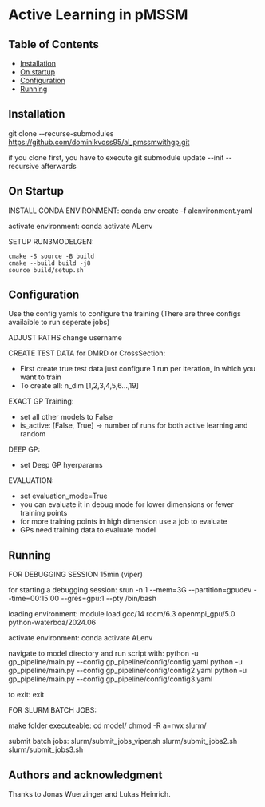 # Active Learning in pMSSM

## Table of Contents

- [Installation](#installation)
- [On startup](#on-startup)
- [Configuration](#configuration)
- [Running](#running)

## Installation

git clone --recurse-submodules https://github.com/dominikvoss95/al_pmssmwithgp.git

if you clone first, you have to execute git submodule update --init --recursive afterwards

## On Startup

INSTALL CONDA ENVIRONMENT:
conda env create -f alenvironment.yaml

activate environment:
conda activate ALenv

SETUP RUN3MODELGEN:
```pixi shell
cmake -S source -B build
cmake --build build -j8
source build/setup.sh
```

## Configuration
Use the config yamls to configure the training (There are three configs availaible to run seperate jobs)

ADJUST PATHS
change username

CREATE TEST DATA for DMRD or CrossSection:
- First create true test data just configure 1 run per iteration, in which you want to train
- To create all: n_dim [1,2,3,4,5,6...,19]

EXACT GP Training:
- set all other models to False
- is_active: [False, True] -> number of runs for both active learning and random

DEEP GP:
- set Deep GP hyerparams

EVALUATION:
- set evaluation_mode=True
- you can evaluate it in debug mode for lower dimensions or fewer training points
- for more training points in high dimension use a job to evaluate
- GPs need training data to evaluate model

## Running

FOR DEBUGGING SESSION 15min  (viper)

for starting a debugging session:
srun -n 1 --mem=3G --partition=gpudev --time=00:15:00 --gres=gpu:1 --pty /bin/bash

loading environment:
module load gcc/14 rocm/6.3 openmpi_gpu/5.0 python-waterboa/2024.06

activate environment:
conda activate ALenv

navigate to model directory and run script with:
python -u gp_pipeline/main.py --config gp_pipeline/config/config.yaml
python -u gp_pipeline/main.py --config gp_pipeline/config/config2.yaml
python -u gp_pipeline/main.py --config gp_pipeline/config/config3.yaml

to exit: 
exit

FOR SLURM BATCH JOBS:

make folder executeable:
cd model/
chmod -R a=rwx slurm/

submit batch jobs:
slurm/submit_jobs_viper.sh
slurm/submit_jobs2.sh
slurm/submit_jobs3.sh

## Authors and acknowledgment
Thanks to Jonas Wuerzinger and Lukas Heinrich.
